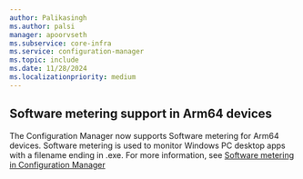 ```yaml
---
author: Palikasingh
ms.author: palsi
manager: apoorvseth
ms.subservice: core-infra
ms.service: configuration-manager
ms.topic: include
ms.date: 11/28/2024
ms.localizationpriority: medium
---
```


## <a name="bkmk_ArmMetering"></a> Software metering support in Arm64 devices

The Configuration Manager now supports Software metering for Arm64 devices. Software metering is used to monitor Windows PC desktop apps with a filename ending in .exe.
For more information, see [Software metering in Configuration Manager](../../../../../apps/deploy-use/monitor-app-usage-with-software-metering.md)


